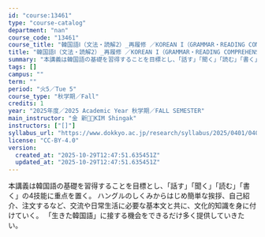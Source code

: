 ```yaml
---
id: "course:13461"
type: "course-catalog"
department: "nan"
course_code: "13461"
course_title: "韓国語Ⅰ（文法・読解2）_再履修 ／KOREAN I（GRAMMAR・READING COMPREHENSION 2)"
title: "韓国語Ⅰ（文法・読解2）_再履修 ／KOREAN I（GRAMMAR・READING COMPREHENSION 2)"
summary: "本講義は韓国語の基礎を習得することを目標とし、「話す」「聞く」「読む」「書く」の4技能に重点を置く。 ハングルのしくみからはじめ簡単な挨拶、自己紹介、注文するなど、交流や日常生活に必要な基本文と共に、文化的知識を身に付けていく。 「生きた韓…"
tags: []
campus: ""
term: ""
period: "火5／Tue 5"
course_type: "秋学期／Fall"
credits: 1
year: "2025年度／2025 Academic Year 秋学期／FALL SEMESTER"
main_instructor: "金 新／KIM Shingak"
instructors: ["[]"]
syllabus_url: "https://www.dokkyo.ac.jp/research/syllabus/2025/0401/0401_13461_ja_JP.html"
license: "CC-BY-4.0"
version:
  created_at: "2025-10-29T12:47:51.635451Z"
  updated_at: "2025-10-29T12:47:51.635451Z"
---
```

本講義は韓国語の基礎を習得することを目標とし、「話す」「聞く」「読む」「書く」の4技能に重点を置く。 ハングルのしくみからはじめ簡単な挨拶、自己紹介、注文するなど、交流や日常生活に必要な基本文と共に、文化的知識を身に付けていく。 「生きた韓国語」に接する機会をできるだけ多く提供していきたい。

